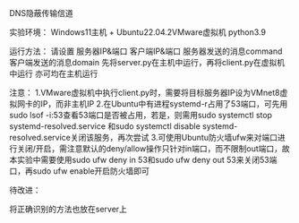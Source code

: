DNS隐蔽传输信道

实验环境：
Windows11主机 + Ubuntu22.04.2VMware虚拟机
python3.9

运行方法：
请设置 服务器IP&端口 客户端IP&端口 服务器发送的消息command 客户端发送的消息domain
先将server.py在主机中运行，再将client.py在虚拟机中运行
亦可均在主机运行

注意：
1.VMware虚拟机中执行client.py时，需要将目标服务器IP设为VMnet8虚拟网卡的IP，而非主机IP
2.在Ubuntu中有进程systemd-r占用了53端口，可先用sudo lsof -i:53查看53端口是否被占用，若是，则需用sudo systemctl stop systemd-resolved.service
和sudo systemctl disable systemd-resolved.service关闭该服务，再次尝试
3.可使用Ubuntu防火墙ufw来对端口进行关闭/开启，需注意默认的deny/allow操作只针对in端口，而不限制out端口，故本实验中需要使用sudo ufw deny in 53和sudo ufw deny out 53来关闭53端口，再sudo ufw enable开启防火墙即可

待改进：

将正确识别的方法也放在server上
